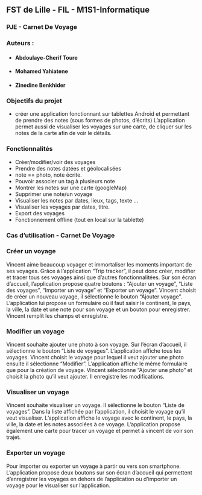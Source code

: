 ## FST de Lille - FIL - M1S1-Informatique
### PJE - Carnet De Voyage
### Auteurs :
- #### Abdoulaye-Cherif Toure
- #### Mohamed Yahiatene
- #### Zinedine Benkhider 



### Objectifs du projet

- créer une application fonctionnant sur tablettes Android et permettant de prendre des notes (sous formes de
photos, d’écrits) L’application permet aussi de visualiser les voyages sur une carte, de
cliquer sur les notes de la carte afin de voir le détails.


### Fonctionnalités

- Créer/modifier/voir des voyages
- Prendre des notes datées et géolocalisées
- note == photo, note écrite.
- Pouvoir associer un tag à plusieurs note
- Montrer les notes sur une carte (googleMap)
- Supprimer une note/un voyage
- Visualiser les notes par dates, lieux, tags, texte ...
- Visualiser les voyages par dates, titre.
- Export des voyages
- Fonctionnement offline (tout en local sur la tablette)



### Cas d’utilisation - Carnet  De Voyage

### Créer un voyage
Vincent aime beaucoup voyager et immortaliser les moments important de ses voyages. Grâce à l’application “Trip tracker”, il peut donc créer, modifier et tracer tous ses voyages ainsi que d’autres fonctionnalitées.
Sur son écran d’accueil, l’application propose quatre boutons : “Ajouter un voyage”, “Liste des voyages”, “Importer un voyage” et “Exporter un voyage”.
Vincent choisit de créer un nouveau voyage, il sélectionne le bouton “Ajouter voyage”. L’application lui propose un formulaire où il faut saisir le continent, le pays, la ville, la date et une note pour son voyage et un bouton pour enregistrer. Vincent remplit les champs et enregistre.

### Modifier un voyage
Vincent souhaite ajouter une photo à son voyage. Sur l’écran d’accueil, il sélectionne le bouton “Liste de voyages”. L’application affiche tous les voyages. Vincent choisit le voyage pour lequel il veut ajouter une photo ensuite il sélectionne “Modifier”. L’application affiche le même formulaire  que pour la création de voyage. Vincent sélectionne “Ajouter une photo” et choisit la photo qu’il veut ajouter. Il enregistre les modifications.


### Visualiser un voyage
Vincent souhaite visualiser un voyage. Il sélectionne le bouton “Liste de voyages”. Dans la liste affichée par l’application, il choisit le voyage qu’il veut visualiser. L’application affiche le voyage avec le continent, le pays, la ville, la date et les notes associées à ce voyage. L’application propose également une carte pour tracer un voyage et permet à vincent de voir son trajet.



### Exporter un voyage
Pour importer ou exporter un voyage à partir ou vers son smartphone. L’application propose deux boutons sur son écran d’accueil qui permettent d’enregistrer les voyages en dehors de l’application ou d’importer un voyage pour le visualiser sur l’application.

